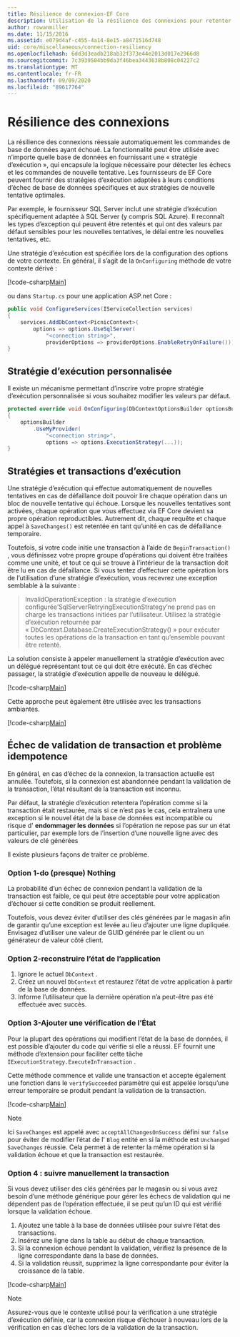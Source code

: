```yaml
---
title: Résilience de connexion-EF Core
description: Utilisation de la résilience des connexions pour retenter automatiquement les commandes ayant échoué avec Entity Framework Core
author: rowanmiller
ms.date: 11/15/2016
ms.assetid: e079d4af-c455-4a14-8e15-a8471516d748
uid: core/miscellaneous/connection-resiliency
ms.openlocfilehash: 6dd3d3eadb218ab32f373e44e2013d017e2966d8
ms.sourcegitcommit: 7c3939504bb9da3f46bea3443638b808c04227c2
ms.translationtype: MT
ms.contentlocale: fr-FR
ms.lasthandoff: 09/09/2020
ms.locfileid: "89617764"
---
```

# <a name="connection-resiliency"></a>Résilience des connexions

La résilience des connexions réessaie automatiquement les commandes de base de données ayant échoué. La fonctionnalité peut être utilisée avec n’importe quelle base de données en fournissant une « stratégie d’exécution », qui encapsule la logique nécessaire pour détecter les échecs et les commandes de nouvelle tentative. Les fournisseurs de EF Core peuvent fournir des stratégies d’exécution adaptées à leurs conditions d’échec de base de données spécifiques et aux stratégies de nouvelle tentative optimales.

Par exemple, le fournisseur SQL Server inclut une stratégie d’exécution spécifiquement adaptée à SQL Server (y compris SQL Azure). Il reconnaît les types d’exception qui peuvent être retentés et qui ont des valeurs par défaut sensibles pour les nouvelles tentatives, le délai entre les nouvelles tentatives, etc.

Une stratégie d’exécution est spécifiée lors de la configuration des options de votre contexte. En général, il s’agit de la `OnConfiguring` méthode de votre contexte dérivé :

[!code-csharp[Main](../../../samples/core/Miscellaneous/ConnectionResiliency/Program.cs#OnConfiguring)]

ou dans `Startup.cs` pour une application ASP.net Core :

``` csharp
public void ConfigureServices(IServiceCollection services)
{
    services.AddDbContext<PicnicContext>(
        options => options.UseSqlServer(
            "<connection string>",
            providerOptions => providerOptions.EnableRetryOnFailure()));
}
```

## <a name="custom-execution-strategy"></a>Stratégie d’exécution personnalisée

Il existe un mécanisme permettant d’inscrire votre propre stratégie d’exécution personnalisée si vous souhaitez modifier les valeurs par défaut.

``` csharp
protected override void OnConfiguring(DbContextOptionsBuilder optionsBuilder)
{
    optionsBuilder
        .UseMyProvider(
            "<connection string>",
            options => options.ExecutionStrategy(...));
}
```

## <a name="execution-strategies-and-transactions"></a>Stratégies et transactions d’exécution

Une stratégie d’exécution qui effectue automatiquement de nouvelles tentatives en cas de défaillance doit pouvoir lire chaque opération dans un bloc de nouvelle tentative qui échoue. Lorsque les nouvelles tentatives sont activées, chaque opération que vous effectuez via EF Core devient sa propre opération reproductibles. Autrement dit, chaque requête et chaque appel à `SaveChanges()` est retentée en tant qu’unité en cas de défaillance temporaire.

Toutefois, si votre code initie une transaction à l’aide de `BeginTransaction()` , vous définissez votre propre groupe d’opérations qui doivent être traitées comme une unité, et tout ce qui se trouve à l’intérieur de la transaction doit être lu en cas de défaillance. Si vous tentez d’effectuer cette opération lors de l’utilisation d’une stratégie d’exécution, vous recevrez une exception semblable à la suivante :

> InvalidOperationException : la stratégie d’exécution configurée’SqlServerRetryingExecutionStrategy’ne prend pas en charge les transactions initiées par l’utilisateur. Utilisez la stratégie d’exécution retournée par « DbContext.Database.CreateExecutionStrategy() » pour exécuter toutes les opérations de la transaction en tant qu’ensemble pouvant être retenté.

La solution consiste à appeler manuellement la stratégie d’exécution avec un délégué représentant tout ce qui doit être exécuté. En cas d’échec passager, la stratégie d’exécution appelle de nouveau le délégué.

[!code-csharp[Main](../../../samples/core/Miscellaneous/ConnectionResiliency/Program.cs#ManualTransaction)]

Cette approche peut également être utilisée avec les transactions ambiantes.

[!code-csharp[Main](../../../samples/core/Miscellaneous/ConnectionResiliency/Program.cs#AmbientTransaction)]

## <a name="transaction-commit-failure-and-the-idempotency-issue"></a>Échec de validation de transaction et problème idempotence

En général, en cas d’échec de la connexion, la transaction actuelle est annulée. Toutefois, si la connexion est abandonnée pendant la validation de la transaction, l’état résultant de la transaction est inconnu. 

Par défaut, la stratégie d’exécution retentera l’opération comme si la transaction était restaurée, mais si ce n’est pas le cas, cela entraînera une exception si le nouvel état de la base de données est incompatible ou risque d' **endommager les données** si l’opération ne repose pas sur un état particulier, par exemple lors de l’insertion d’une nouvelle ligne avec des valeurs de clé générées

Il existe plusieurs façons de traiter ce problème.

### <a name="option-1---do-almost-nothing"></a>Option 1-do (presque) Nothing

La probabilité d’un échec de connexion pendant la validation de la transaction est faible, ce qui peut être acceptable pour votre application d’échouer si cette condition se produit réellement.

Toutefois, vous devez éviter d’utiliser des clés générées par le magasin afin de garantir qu’une exception est levée au lieu d’ajouter une ligne dupliquée. Envisagez d’utiliser une valeur de GUID générée par le client ou un générateur de valeur côté client.

### <a name="option-2---rebuild-application-state"></a>Option 2-reconstruire l’état de l’application

1. Ignore le actuel `DbContext` .
2. Créez un nouvel `DbContext` et restaurez l’état de votre application à partir de la base de données.
3. Informe l’utilisateur que la dernière opération n’a peut-être pas été effectuée avec succès.

### <a name="option-3---add-state-verification"></a>Option 3-Ajouter une vérification de l’État

Pour la plupart des opérations qui modifient l’état de la base de données, il est possible d’ajouter du code qui vérifie si elle a réussi. EF fournit une méthode d’extension pour faciliter cette tâche `IExecutionStrategy.ExecuteInTransaction` .

Cette méthode commence et valide une transaction et accepte également une fonction dans le `verifySucceeded` paramètre qui est appelée lorsqu’une erreur temporaire se produit pendant la validation de la transaction.

[!code-csharp[Main](../../../samples/core/Miscellaneous/ConnectionResiliency/Program.cs#Verification)]

> [!NOTE]
> Ici `SaveChanges` est appelé avec `acceptAllChangesOnSuccess` défini sur `false` pour éviter de modifier l’état de l' `Blog` entité en si la méthode est `Unchanged` `SaveChanges` réussie. Cela permet à de retenter la même opération si la validation échoue et que la transaction est restaurée.

### <a name="option-4---manually-track-the-transaction"></a>Option 4 : suivre manuellement la transaction

Si vous devez utiliser des clés générées par le magasin ou si vous avez besoin d’une méthode générique pour gérer les échecs de validation qui ne dépendent pas de l’opération effectuée, il se peut qu’un ID qui est vérifié lorsque la validation échoue.

1. Ajoutez une table à la base de données utilisée pour suivre l’état des transactions.
2. Insérez une ligne dans la table au début de chaque transaction.
3. Si la connexion échoue pendant la validation, vérifiez la présence de la ligne correspondante dans la base de données.
4. Si la validation réussit, supprimez la ligne correspondante pour éviter la croissance de la table.

[!code-csharp[Main](../../../samples/core/Miscellaneous/ConnectionResiliency/Program.cs#Tracking)]

> [!NOTE]
> Assurez-vous que le contexte utilisé pour la vérification a une stratégie d’exécution définie, car la connexion risque d’échouer à nouveau lors de la vérification en cas d’échec lors de la validation de la transaction.
